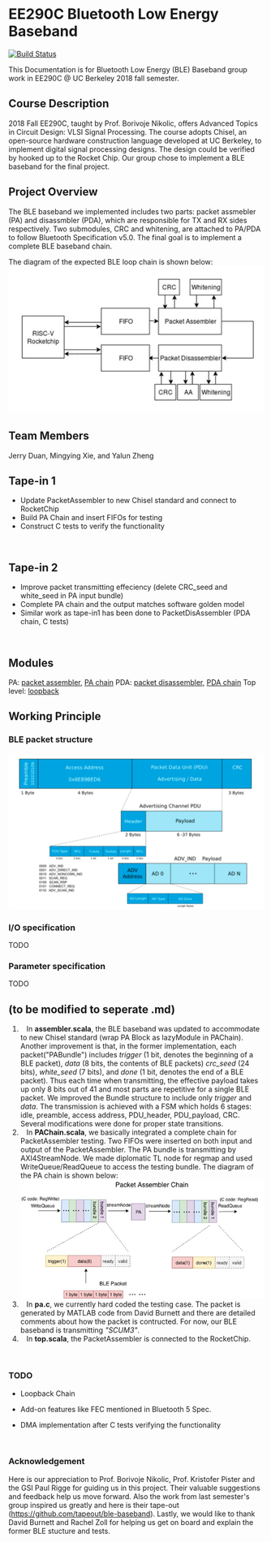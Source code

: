 # EE290C Bluetooth Low Energy Baseband

[![Build Status](https://travis-ci.org/ucberkeley-ee290c/fa18-ble.svg?branch=master)](https://travis-ci.org/ucberkeley-ee290c/fa18-ble)

This Documentation is for Bluetooth Low Energy (BLE) Baseband group work in EE290C @ UC Berkeley 2018 fall semester.

## Course Description
2018 Fall EE290C, taught by Prof. Borivoje Nikolic, offers Advanced Topics in Circuit Design: VLSI Signal Processing. The course adopts Chisel, an open-source hardware construction language developed at UC Berkeley, to implement digital signal processing designs. The design could be verified by hooked up to the Rocket Chip. Our group chose to implement a BLE baseband for the final project.
<br>

## Project Overview
The BLE baseband we implemented includes two parts: packet assmebler (PA) and disassmbler (PDA), which are responsible for TX and RX sides respectively. Two submodules, CRC and whitening, are attached to PA/PDA to follow Bluetooth Specification v5.0. The final goal is to implement a complete BLE baseband chain. 

The diagram of the expected BLE loop chain is shown below:
![blockDiagram](doc/image/loopback_chain.png)
<br>

## Team Members
Jerry Duan, Mingying Xie, and Yalun Zheng
<br>

## Tape-in 1
- Update PacketAssembler to new Chisel standard and connect to RocketChip
- Build PA Chain and insert FIFOs for testing
- Construct C tests to verify the functionality
<br>

## Tape-in 2
- Improve packet transmitting effeciency (delete CRC_seed and white_seed in PA input bundle)
- Complete PA chain and the output matches software golden model
- Similar work as tape-in1 has been done to PacketDisAssembler (PDA chain, C tests)
<br>

## Modules
PA: 
[packet assembler](https://github.com/ucberkeley-ee290c/fa18-ble/blob/master/doc/pa.md), 
[PA chain](https://github.com/ucberkeley-ee290c/fa18-ble/blob/master/doc/pa_chain.md)
PDA: 
[packet disassembler](https://github.com/ucberkeley-ee290c/fa18-ble/blob/master/doc/pda.md), 
[PDA chain](https://github.com/ucberkeley-ee290c/fa18-ble/blob/master/doc/pda_chain.md)
Top level: 
[loopback](https://github.com/ucberkeley-ee290c/fa18-ble/blob/master/doc/loopback.md)
<br>

## Working Principle
### BLE packet structure
![blockDiagram](doc/image/ble_packet.png)
### I/O specification
TODO
### Parameter specification
TODO
<br>

## (to be modified to seperate .md)
1. &nbsp;&nbsp; In **assembler.scala**, the BLE baseband was updated to accommodate to new Chisel standard (wrap PA Block as lazyModule in PAChain). Another improvement is that, in the former implementation, each packet("PABundle") includes *trigger* (1 bit, denotes the beginning of a BLE packet), *data* (8 bits, the contents of BLE packets) *crc_seed* (24 bits), *white_seed* (7 bits), and *done* (1 bit, denotes the end of a BLE packet). Thus each time when transmitting, the effective payload takes up only 8 bits out of 41 and most parts are repetitive for a single BLE packet. We improved the Bundle structure to include only *trigger* and *data*. The transmission is achieved with a FSM which holds 6 stages: idle, preamble, access address, PDU_header, PDU_payload, CRC. Several modifications were done for proper state transitions.
2. &nbsp;&nbsp; In **PAChain.scala**, we basically integrated a complete chain for PacketAssembler testing. Two FIFOs were inserted on both input and output of the PacketAssembler. The PA bundle is transmitting by AXI4StreamNode. We made diplomatic TL node for regmap and used WriteQueue/ReadQueue to access the testing bundle.
The diagram of the PA chain is shown below:
![blockDiagram](doc/image/pa_chain.jpg)
3. &nbsp;&nbsp; In **pa.c**, we currently hard coded the testing case. The packet is generated by MATLAB code from David Burnett and there are detailed comments about how the packet is contructed. For now, our BLE baseband is transmitting *"SCUM3"*.
4. &nbsp;&nbsp; In **top.scala**, the PacketAssembler is connected to the RocketChip.
<br>

### TODO
- Loopback Chain

- Add-on features like FEC mentioned in Bluetooth 5 Spec.

- DMA implementation after C tests verifying the functionality
<br>


### Acknowledgement
Here is our appreciation to Prof. Borivoje Nikolic, Prof. Kristofer Pister and the GSI Paul Rigge for guiding us in this project. Their valuable suggestions and feedback help us move forward. Also the work from last semester's group inspired us greatly and here is their tape-out (https://github.com/tapeout/ble-baseband). Lastly, we would like to thank David Burnett and Rachel Zoll for helping us get on board and explain the former BLE stucture and tests.

